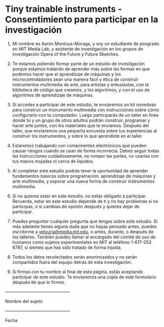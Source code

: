 # Tiny trainable instruments - Consentimiento para participar en la investigación

1. Mi nombre es Aarón Montoya-Moraga, y soy un estudiante de posgrado en MIT Media Lab, y asistente de investigación en los grupos de investigación Opera of the Future y Future Sketches.

2. Te estamos pidiendo formar parte de un estudio de investigación porque estamos tratando de aprender más sobre las formas en que podemos hacer que el aprendizaje de máquinas y los microcontroladores sean una manera fácil y ética de construir instrumentos multimedia de arte, para artistas y entusiastas, con la biblioteca de código que creamos, y los algoritmos, y con el uso de algoritmos de aprendizaje de máquinas.

3. Si accedes a participar de este estudio, te enviaremos un kit novedoso para construir un instrumento multimedia con instrucciones sobre cómo configurarlo con tu computador. Luego participarás de un taller en línea donde tú y un grupo de otros adultos podrán construir, programar y hacer arte juntos, con los materiales que te enviamos. Después del taller, que enviaremos una pequeña encuesta sobre tus experiencias al construir los instrumentos, y sobre lo que aprendiste en el taller.

4. Estaremos trabajando con componentes electrónicos que pueden causar riesgos cuando se usan de forma incorrecta. Debes seguir todas las instrucciones cuidadosamente, no romper las partes, no usarlas con tus manos mojadas ni cerca de líquidos.

5. Al completar este estudio podrás tener la oportunidad de aprender fundamentos básicos sobre programación, aprendizaje de máquinas y arte multimedia, y exporar una nueva forma de construir instrumentos multimedia.

6. Si no quieres estar en este estudio, no estás obligado a participar. Recuerda, estar en este estudio depende de ti y no hay problemas si no participas, o  si cambias de opinión después y quieres dejar de participar.

7. Puedes preguntar cualquier pregunta que tengas sobre este estudio. Si más adelante tienes alguna duda que no hayas pensado antes, puedes escribirme a velouria@media.mit.edu, o antes, durante, o después de los talleres. También puedes llamar al encargado del comité de uso de humanos como sujetos experimentales en MIT  al teléfono 1-617-253 6787, si sientes que has sido tratado de forma injusta.

8. Todos los datos recolectados serán anonimizados y no serán compartidos fuera del equipo detrás de esta investigación.

9. Si firmas con tu nombre al final de esta página, estás aceptando participar de este estudio. Te enviaremos una copia de este formulario después de que lo firmes.

———————————————

Nombre del sujeto

———————————————

Fecha
